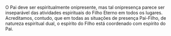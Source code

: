 ﻿O Pai deve ser espiritualmente onipresente, mas tal onipresença parece ser inseparável das atividades espirituais do Filho Eterno em todos os lugares.  Acreditamos, contudo, que em todas as situações de presença Pai-Filho, de natureza espiritual dual, o espírito do Filho está coordenado com espírito do Pai.